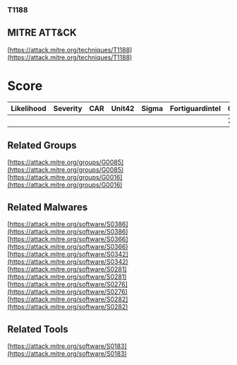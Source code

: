 
### T1188
## MITRE ATT&CK
[https://attack.mitre.org/techniques/T1188](https://attack.mitre.org/techniques/T1188)

# Score

| Likelihood | Severity | CAR | Unit42 | Sigma | Fortiguardintel | Groups | Malwares | Tools |
| ---------- | -------- | --- | ------ | ----- | --------------- | ---  | --- | --- |
 |   |   |   |   |   |   | 2 | 6 | 1 |



## Related Groups

[https://attack.mitre.org/groups/G0085](https://attack.mitre.org/groups/G0085)
[https://attack.mitre.org/groups/G0016](https://attack.mitre.org/groups/G0016)
[]()


## Related Malwares

[https://attack.mitre.org/software/S0386](https://attack.mitre.org/software/S0386)
[https://attack.mitre.org/software/S0366](https://attack.mitre.org/software/S0366)
[https://attack.mitre.org/software/S0342](https://attack.mitre.org/software/S0342)
[https://attack.mitre.org/software/S0281](https://attack.mitre.org/software/S0281)
[https://attack.mitre.org/software/S0276](https://attack.mitre.org/software/S0276)
[https://attack.mitre.org/software/S0282](https://attack.mitre.org/software/S0282)
[]()


## Related Tools

[https://attack.mitre.org/software/S0183](https://attack.mitre.org/software/S0183)
[]()
